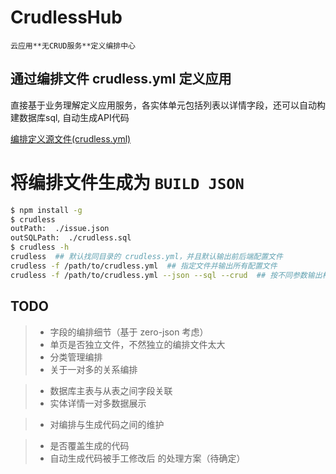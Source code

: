 # CrudlessHub

`云应用**无CRUD服务**定义编排中心`

## 通过编排文件 crudless.yml 定义应用

直接基于业务理解定义应用服务，各实体单元包括列表以详情字段，还可以自动构建数据库sql, 自动生成API代码

[编排定义源文件(crudless.yml)](crudless.yml)

# 将编排文件生成为 `BUILD JSON`

```bash
$ npm install -g
$ crudless  
outPath:  ./issue.json
outSQLPath:  ./crudless.sql
$ crudless -h
crudless  ## 默认找同目录的 crudless.yml，并且默认输出前后端配置文件
crudless -f /path/to/crudless.yml  ## 指定文件并输出所有配置文件
crudless -f /path/to/crudless.yml --json --sql --crud  ## 按不同参数输出相应配置文件
```

## TODO

> - 字段的编排细节（基于 zero-json 考虑）
> - 单页是否独立文件，不然独立的编排文件太大
> - 分类管理编排
> - 关于一对多的关系编排

>   - 数据库主表与从表之间字段关联
>   - 实体详情一对多数据展示

> - 对编排与生成代码之间的维护

>   - 是否覆盖生成的代码
>   - 自动生成代码被手工修改后 的处理方案（待确定）
